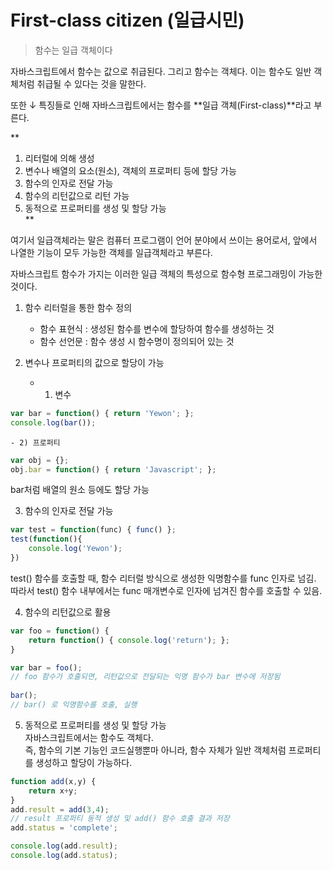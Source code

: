 First-class citizen (일급시민)
=====
> 함수는 일급 객체이다
  
자바스크립트에서 함수는 값으로 취급된다. 그리고 함수는 객체다. 이는 함수도 일반 객체처럼 취급될 수 있다는 것을 말한다.
  
또한 ↓ 특징들로 인해 자바스크립트에서는 함수를 **일급 객체(First-class)**라고 부른다.
 
** 
1. 리터럴에 의해 생성  
2. 변수나 배열의 요소(원소), 객체의 프로퍼티 등에 할당 가능  
3. 함수의 인자로 전달 가능  
4. 함수의 리턴값으로 리턴 가능  
5. 동적으로 프로퍼티를 생성 및 할당 가능  
**

여기서 일급객체라는 말은 컴퓨터 프로그램이 언어 분야에서 쓰이는 용어로서, 앞에서 나열한 기능이 모두 가능한 객체를 일급객체라고 부른다.
  
자바스크립트 함수가 가지는 이러한 일급 객체의 특성으로 함수형 프로그래밍이 가능한 것이다.

1. 함수 리터럴을 통한 함수 정의  
    - 함수 표현식 : 생성된 함수를 변수에 할당하여 함수를 생성하는 것
    - 함수 선언문 : 함수 생성 시 함수명이 정의되어 있는 것

2. 변수나 프로퍼티의 값으로 할당이 가능  
    - 1) 변수  
```javascript  
var bar = function() { return 'Yewon'; };  
console.log(bar());  
```
  
    - 2) 프로퍼티  
```javascript  
var obj = {};  
obj.bar = function() { return 'Javascript'; };  
```
 bar처럼 배열의 원소 등에도 할당 가능  

3. 함수의 인자로 전달 가능  
```javascript  
var test = function(func) { func() };  
test(function(){  
    console.log('Yewon');  
})  
```
test() 함수를 호출할 때, 함수 리터럴 방식으로 생성한 익명함수를 func 인자로 넘김. 따라서 test() 함수 내부에서는 func 매개변수로 인자에 넘겨진 함수를 호출할 수 있음.

4. 함수의 리턴값으로 활용  
```javascript  
var foo = function() {  
    return function() { console.log('return'); };  
}  

var bar = foo();  
// foo 함수가 호출되면, 리턴값으로 전달되는 익명 함수가 bar 변수에 저장됨
  
bar();  
// bar() 로 익명함수를 호출, 실행  
```

5. 동적으로 프로퍼티를 생성 및 할당 가능  
자바스크립트에서는 함수도 객체다.  
즉, 함수의 기본 기능인 코드실행뿐마 아니라, 함수 자체가 일반 객체처럼 프로퍼티를 생성하고 할당이 가능하다.  

```javascript
function add(x,y) {  
    return x+y;
}  
add.result = add(3,4);
// result 프로퍼티 동적 생성 및 add() 함수 호출 결과 저장  
add.status = 'complete';

console.log(add.result);
console.log(add.status);
```

